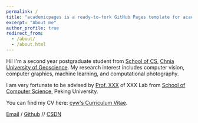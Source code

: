 ```yaml
---
permalink: /
title: "academicpages is a ready-to-fork GitHub Pages template for academic personal websites"
excerpt: "About me"
author_profile: true
redirect_from: 
  - /about/
  - /about.html
---
```


Hi! I'm a second year postgraduate student from [School of CS](https://eecs.pku.edu.cn/), [Chnia University of Geoscience](https://www.pku.edu.cn/). My research interest includes computer vision, computer graphics, machine learning, and computational photography.

I am very fortunate to be advised by [Prof. XXX](https://www.XXX.com/) of XXX Lab from [School of Computer Science](https://cs.pku.edu.cn/), Peking University. 

You can find my CV here: [cyw's Curriculum Vitae](../assets/Curriculum_Vitae.pdf).

[Email](1202221491@cug.edu.cn) / [Github](https://github.com/sum2dou) // [CSDN](https://blog.csdn.net/weixin_45393580?spm=1000.2115.3001.5343)
